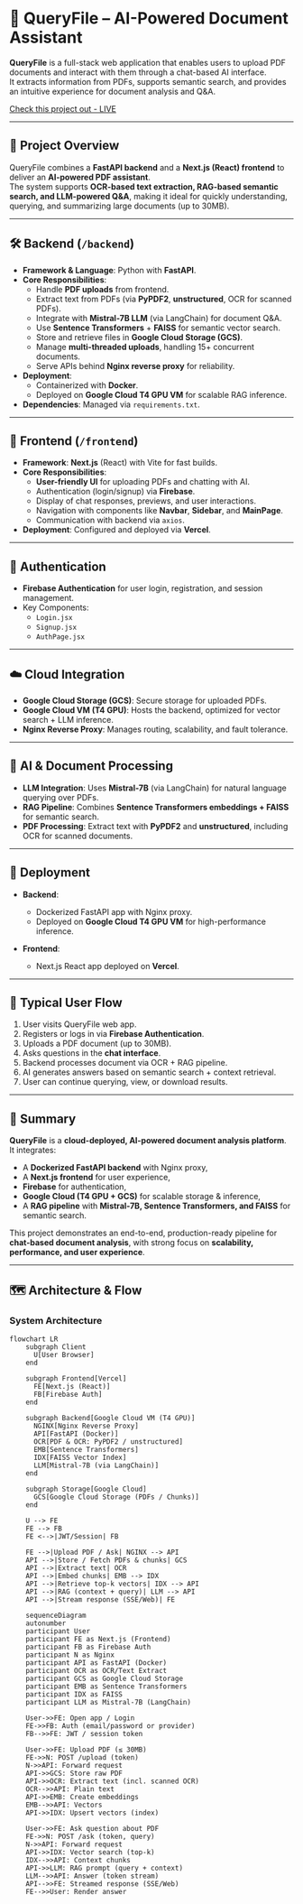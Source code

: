 # 📄 QueryFile – AI-Powered Document Assistant

**QueryFile** is a full-stack web application that enables users to upload PDF documents and interact with them through a chat-based AI interface.  
It extracts information from PDFs, supports semantic search, and provides an intuitive experience for document analysis and Q&A.

[Check this project out - LIVE](https://www.queryfiles.com/)

---

## 🚀 Project Overview

QueryFile combines a **FastAPI backend** and a **Next.js (React) frontend** to deliver an **AI-powered PDF assistant**.  
The system supports **OCR-based text extraction, RAG-based semantic search, and LLM-powered Q&A**, making it ideal for quickly understanding, querying, and summarizing large documents (up to 30MB).

---

## 🛠️ Backend (`/backend`)

- **Framework & Language**: Python with **FastAPI**.  
- **Core Responsibilities**:
  - Handle **PDF uploads** from frontend.  
  - Extract text from PDFs (via **PyPDF2**, **unstructured**, OCR for scanned PDFs).  
  - Integrate with **Mistral-7B LLM** (via LangChain) for document Q&A.  
  - Use **Sentence Transformers** + **FAISS** for semantic vector search.  
  - Store and retrieve files in **Google Cloud Storage (GCS)**.  
  - Manage **multi-threaded uploads**, handling 15+ concurrent documents.  
  - Serve APIs behind **Nginx reverse proxy** for reliability.  
- **Deployment**:
  - Containerized with **Docker**.  
  - Deployed on **Google Cloud T4 GPU VM** for scalable RAG inference.  
- **Dependencies**: Managed via `requirements.txt`.  

---

## 🎨 Frontend (`/frontend`)

- **Framework**: **Next.js** (React) with Vite for fast builds.  
- **Core Responsibilities**:
  - **User-friendly UI** for uploading PDFs and chatting with AI.  
  - Authentication (login/signup) via **Firebase**.  
  - Display of chat responses, previews, and user interactions.  
  - Navigation with components like **Navbar**, **Sidebar**, and **MainPage**.  
  - Communication with backend via `axios`.  
- **Deployment**: Configured and deployed via **Vercel**.  

---

## 🔐 Authentication

- **Firebase Authentication** for user login, registration, and session management.  
- Key Components:  
  - `Login.jsx`  
  - `Signup.jsx`  
  - `AuthPage.jsx`  

---

## ☁️ Cloud Integration

- **Google Cloud Storage (GCS)**: Secure storage for uploaded PDFs.  
- **Google Cloud VM (T4 GPU)**: Hosts the backend, optimized for vector search + LLM inference.  
- **Nginx Reverse Proxy**: Manages routing, scalability, and fault tolerance.  

---

## 🤖 AI & Document Processing

- **LLM Integration**: Uses **Mistral-7B** (via LangChain) for natural language querying over PDFs.  
- **RAG Pipeline**: Combines **Sentence Transformers embeddings + FAISS** for semantic search.  
- **PDF Processing**: Extract text with **PyPDF2** and **unstructured**, including OCR for scanned documents.  

---

## 🚢 Deployment

- **Backend**:  
  - Dockerized FastAPI app with Nginx proxy.  
  - Deployed on **Google Cloud T4 GPU VM** for high-performance inference.  

- **Frontend**:  
  - Next.js React app deployed on **Vercel**.  

---

## 📑 Typical User Flow

1. User visits QueryFile web app.  
2. Registers or logs in via **Firebase Authentication**.  
3. Uploads a PDF document (up to 30MB).  
4. Asks questions in the **chat interface**.  
5. Backend processes document via OCR + RAG pipeline.  
6. AI generates answers based on semantic search + context retrieval.  
7. User can continue querying, view, or download results.  

---

## 📌 Summary

**QueryFile** is a **cloud-deployed, AI-powered document analysis platform**.  
It integrates:  
- A **Dockerized FastAPI backend** with Nginx proxy,  
- A **Next.js frontend** for user experience,  
- **Firebase** for authentication,  
- **Google Cloud (T4 GPU + GCS)** for scalable storage & inference,  
- A **RAG pipeline** with **Mistral-7B, Sentence Transformers, and FAISS** for semantic search.  

This project demonstrates an end-to-end, production-ready pipeline for **chat-based document analysis**, with strong focus on **scalability, performance, and user experience**.

---

## 🗺️ Architecture & Flow

### System Architecture

```mermaid
flowchart LR
    subgraph Client
      U[User Browser]
    end

    subgraph Frontend[Vercel]
      FE[Next.js (React)]
      FB[Firebase Auth]
    end

    subgraph Backend[Google Cloud VM (T4 GPU)]
      NGINX[Nginx Reverse Proxy]
      API[FastAPI (Docker)]
      OCR[PDF & OCR: PyPDF2 / unstructured]
      EMB[Sentence Transformers]
      IDX[FAISS Vector Index]
      LLM[Mistral-7B (via LangChain)]
    end

    subgraph Storage[Google Cloud]
      GCS[Google Cloud Storage (PDFs / Chunks)]
    end

    U --> FE
    FE --> FB
    FE <-->|JWT/Session| FB

    FE -->|Upload PDF / Ask| NGINX --> API
    API -->|Store / Fetch PDFs & chunks| GCS
    API -->|Extract text| OCR
    API -->|Embed chunks| EMB --> IDX
    API -->|Retrieve top-k vectors| IDX --> API
    API -->|RAG (context + query)| LLM --> API
    API -->|Stream response (SSE/Web)| FE

    sequenceDiagram
    autonumber
    participant User
    participant FE as Next.js (Frontend)
    participant FB as Firebase Auth
    participant N as Nginx
    participant API as FastAPI (Docker)
    participant OCR as OCR/Text Extract
    participant GCS as Google Cloud Storage
    participant EMB as Sentence Transformers
    participant IDX as FAISS
    participant LLM as Mistral-7B (LangChain)

    User->>FE: Open app / Login
    FE->>FB: Auth (email/password or provider)
    FB-->>FE: JWT / session token

    User->>FE: Upload PDF (≤ 30MB)
    FE->>N: POST /upload (token)
    N->>API: Forward request
    API->>GCS: Store raw PDF
    API->>OCR: Extract text (incl. scanned OCR)
    OCR-->>API: Plain text
    API->>EMB: Create embeddings
    EMB-->>API: Vectors
    API->>IDX: Upsert vectors (index)

    User->>FE: Ask question about PDF
    FE->>N: POST /ask (token, query)
    N->>API: Forward request
    API->>IDX: Vector search (top-k)
    IDX-->>API: Context chunks
    API->>LLM: RAG prompt (query + context)
    LLM-->>API: Answer (token stream)
    API-->>FE: Streamed response (SSE/Web)
    FE-->>User: Render answer